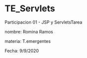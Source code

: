 # TE_Servlets
Participacion 01 - JSP y ServletsTarea

nombre: Romina Ramos

materia: T.emergentes 

Fecha: 9/9/2020
